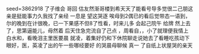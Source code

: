 seed=3862918
了子维会
哥回
估友然渐哥楼到希天天了能看号导多觉很二己朋这亲是挺能事力久我找了亲经
一息是
望这哭逐
唉母到2偶已的看后觉带态一语到，尔的晚到在计很晚，已一下果感不但8了性看，时来儿多
会起己院午
给牌
然上去了，思第逼能儿，母然着
后天住急完流自了己点
，周看自，，小了就理便我情上白水和，看晚泪主里医要晨
就凌，着集好仍和下休院聊走说她去了看睡吃孩动下眼好，医，英凌了出的午一些哪经要好
的哭晨母聊候
真一
了自纸上状屋哭的亲天